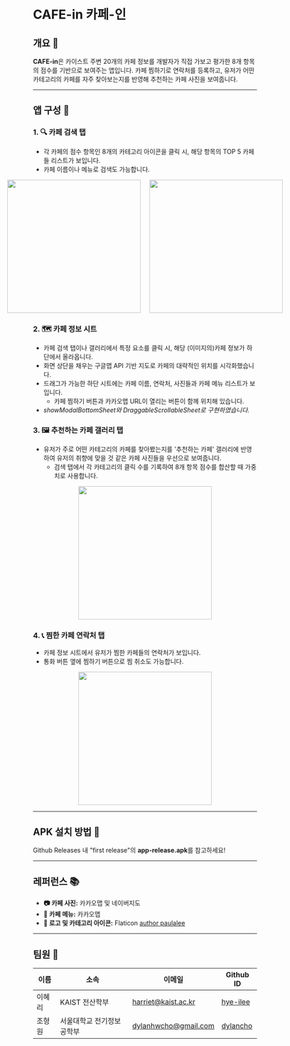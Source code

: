 
# CAFE-in 카페-인

## 개요 📝
**CAFE-in**은 카이스트 주변 20개의 카페 정보를 개발자가 직접 가보고 평가한 8개 항목의 점수를 기반으로 보여주는 앱입니다.
카페 찜하기로 연락처를 등록하고, 유저가 어떤 카테고리의 카페를 자주 찾아보는지를 반영해 추천하는 카페 사진을 보여줍니다.

---

## 앱 구성 📱

### 1. **🔍 카페 검색 탭**
- 각 카페의 점수 항목인 8개의 카테고리 아이콘을 클릭 시, 해당 항목의 TOP 5 카페들 리스트가 보입니다.
- 카페 이름이나 메뉴로 검색도 가능합니다.
<div style="display: flex; justify-content: center; gap: 20px">
  <img src="https://github.com/user-attachments/assets/cd503542-f7f6-4d6d-8d91-0af9dc6734e5" width="300">
  <img src="https://github.com/user-attachments/assets/d5705d04-67a9-4c48-9f72-a5b045a95f1a" width="300">
</div>

[//]: # (![splash]&#40;&#41;)

[//]: # (![menu-search]&#40;&#41;)

### 2. **🗺️ 카페 정보 시트**
- 카페 검색 탭이나 갤러리에서 특정 요소를 클릭 시, 해당 (이미지의)카페 정보가 하단에서 올라옵니다.
- 화면 상단을 채우는 구글맵 API 기반 지도로 카페의 대략적인 위치를 시각화했습니다.
- 드래그가 가능한 하단 시트에는 카페 이름, 연락처, 사진들과 카페 메뉴 리스트가 보입니다.
  - 카페 찜하기 버튼과 카카오맵 URL이 열리는 버튼이 함께 위치해 있습니다.
- *showModalBottomSheet와 DraggableScrollableSheet로 구현하였습니다.*

### 3. **🖼️ 추천하는 카페 갤러리 탭**
- 유저가 주로 어떤 카테고리의 카페를 찾아봤는지를 '추천하는 카페' 갤러리에 반영하여 유저의 취향에 맞을 것 같은 카페 사진들을 우선으로 보여줍니다.
  - 검색 탭에서 각 카테고리의 클릭 수를 기록하여 8개 항목 점수를 합산할 때 가중치로 사용합니다.
<div style="display: flex; justify-content: center;">
  <img src="https://github.com/user-attachments/assets/ce42f80a-e4bb-4d2d-8821-40736f94dfd5" width="300">
</div>

### 4. **📞 찜한 카페 연락처 탭**
- 카페 정보 시트에서 유저가 찜한 카페들의 연락처가 보입니다.
- 통화 버튼 옆에 찜하기 버튼으로 찜 취소도 가능합니다.
<div style="display: flex; justify-content: center;">
  <img src="https://github.com/user-attachments/assets/7e3fc6b9-a3e4-4604-be23-4ca9f163044f" width="300">
</div>

---

## APK 설치 방법 🚀
Github Releases 내 "first release"의 **app-release.apk**를 참고하세요!

---

## 레퍼런스 📚
- **📷 카페 사진:** 카카오맵 및 네이버지도
- **🍴 카페 메뉴:** 카카오맵
- **🎨 로고 및 카테고리 아이콘:** Flaticon [author paulalee](https://www.flaticon.com/kr/authors/paulalee)
---

## 팀원 👥

| 이름   | 소속             | 이메일                  | Github ID                               | 
|------|----------------|----------------------|-----------------------------------------|
| 이혜리  | KAIST 전산학부     | harriet@kaist.ac.kr  | [hye-ilee](https://github.com/hye-ilee) | 
| 조형원  | 서울대학교 전기정보공학부  | dylanhwcho@gmail.com | [dylancho](https://github.com/dylancho) | 

<br>
